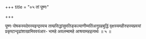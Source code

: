 +++
title = "०५ तां पूष्णः"

+++

पूष्णः पोषकस्यदेवस्यइन्द्रस्यच ताम्प्रसिद्धांसुमतिङ्कल्याणीम्मतिंअनुग्रहबुद्धिं वृक्षस्यमहीरुहस्यप्रवयां प्रकृष्टान्दृढांशाखामिववयंआर- भामहे अवलम्बामहे आश्रयामहइत्यर्थः ॥ ५ ॥